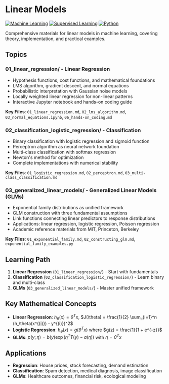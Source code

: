 # Linear Models

[![Machine Learning](https://img.shields.io/badge/Machine%20Learning-Linear%20Models-blue.svg)](https://en.wikipedia.org/wiki/Linear_model)
[![Supervised Learning](https://img.shields.io/badge/Supervised%20Learning-Regression%20%26%20Classification-green.svg)](https://en.wikipedia.org/wiki/Supervised_learning)
[![Python](https://img.shields.io/badge/Python-3.8+-yellow.svg)](https://python.org)

Comprehensive materials for linear models in machine learning, covering theory, implementation, and practical examples.

## Topics

### **01_linear_regression/** - Linear Regression
- Hypothesis functions, cost functions, and mathematical foundations
- LMS algorithm, gradient descent, and normal equations
- Probabilistic interpretation with Gaussian noise models
- Locally weighted linear regression for non-linear patterns
- Interactive Jupyter notebook and hands-on coding guide

**Key Files**: `01_linear_regression.md`, `02_lms_algorithm.md`, `03_normal_equations.ipynb`, `06_hands-on_coding.md`

### **02_classification_logistic_regression/** - Classification
- Binary classification with logistic regression and sigmoid function
- Perceptron algorithm as neural network foundation
- Multi-class classification with softmax regression
- Newton's method for optimization
- Complete implementations with numerical stability

**Key Files**: `01_logistic_regression.md`, `02_perceptron.md`, `03_multi-class_classification.md`

### **03_generalized_linear_models/** - Generalized Linear Models (GLMs)
- Exponential family distributions as unified framework
- GLM construction with three fundamental assumptions
- Link functions connecting linear predictors to response distributions
- Applications: linear regression, logistic regression, Poisson regression
- Academic reference materials from MIT, Princeton, Berkeley

**Key Files**: `01_exponential_family.md`, `02_constructing_glm.md`, `exponential_family_examples.py`

## Learning Path

1. **Linear Regression** (`01_linear_regression/`) - Start with fundamentals
2. **Classification** (`02_classification_logistic_regression/`) - Learn binary and multi-class
3. **GLMs** (`03_generalized_linear_models/`) - Master unified framework

## Key Mathematical Concepts

- **Linear Regression**: $h_\theta(x) = \theta^T x$, $J(\theta) = \frac{1}{2} \sum_{i=1}^n (h_\theta(x^{(i)}) - y^{(i)})^2$
- **Logistic Regression**: $h_\theta(x) = g(\theta^T x)$ where $g(z) = \frac{1}{1 + e^{-z}}$
- **GLMs**: $p(y; \eta) = b(y) \exp(\eta^T T(y) - a(\eta))$ with $\eta = \theta^T x$

## Applications

- **Regression**: House prices, stock forecasting, demand estimation
- **Classification**: Spam detection, medical diagnosis, image classification
- **GLMs**: Healthcare outcomes, financial risk, ecological modeling 